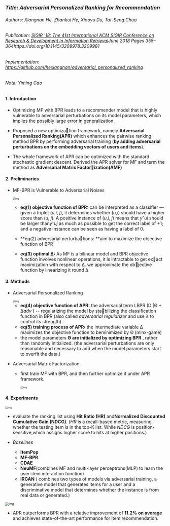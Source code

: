 ### *Title: Adversarial Personalized Ranking for Recommendation*

###### Authors: Xiangnan He, Zhankui He, Xiaoyu Du, Tat-Seng Chua

###### Publication: [SIGIR '18: The 41st International ACM SIGIR Conference on Research & Development in Information Retrieval](https://dl.acm.org/doi/proceedings/10.1145/3209978)June 2018 Pages 355–364https://doi.org/10.1145/3209978.3209981

###### Implementation: https://github.com/hexiangnan/adversarial_personalized_ranking

###### Note: Yiming Cao



#### **1. Introduction**

- Optimizing MF with BPR leads to a recommender model that is highly vulnerable to adversarial perturbations on its model parameters, which implies the possibly large error in generalization.

- Proposed a new optimization framework, namely **Adversarial Personalized Ranking(APR)** which enhances the pairwise ranking method BPR by performing adversarial training (**by adding adversarial perturbations on the embedding vectors of users and items**).

- The whole framework of APR can be optimized with the standard stochastic gradient descent. Derived the APR solver for MF and term the method as **Adversarial Matrix Factorization(AMF)** 

  

#### 2. **Preliminaries**

- MF-BPR is Vulnerable to Adversarial Noises
  
  <img src="https://p9-tt-ipv6.byteimg.com/origin/pgc-image/1fa1b49fb52643258db8cf58ef37c64a" alt="img" style="zoom:50%;" />
  
  - **eq(1) objective function of BPR:** can be interpreted as a classifier — given a triplet (*u*,*i*, *j*), it determines whether (*u*,*i*) should have a higher score than (*u*, *j*).  A positive instance of (*u*,*i*, *j*) means that *y*ˆ*ui* should be larger than*y*ˆ*uj* as much as possible to get the correct label of +1; and a negative instance can be seen as having a label of 0.
  
  - **eq(2) adversarial perturbations: **aim to maximize the objective function of BPR
  
  - **eq(3) optimal Δ:** As MF is a bilinear model and BPR objective function involves nonlinear operations, it is intractable to get exact maximization with respect to Δ. we approximate the objective function by linearizing it round Δ. 
  
    

#### 3. Methods

- Adversarial Personalized Ranking

  <img src="https://p26-tt.byteimg.com/origin/pgc-image/307e67995f504c668514d6f60bb09c65" alt="img" style="zoom:50%;" />

  - **eq(4) objective function of APR:** the adversarial term LBPR (D |Θ + Δ*adv* ) -- regularizing the model by stabilizing the classification function in BPR (also called *adversarial regularizer* and use *λ* to control its strength).
  -  **eq(5) training process of APR:** the intermediate variable Δ maximizes the objective function to beminimized by Θ (minx-game)
  -  the model parameters **Θ are initialized by optimizing BPR** , rather than randomly initialized. (the adversarial perturbations are only reasonable and necessary to add when the model parameters start to overfit the data.) 

- Adversarial Matrix Factorization

  - first train MF with BPR, and then further optimize it under APR framework.

    <img src="https://p1-tt-ipv6.byteimg.com/origin/pgc-image/ac46bf24662d4aacafda4346eea78bd6" alt="img" style="zoom:50%;" />



#### 4. Experiments

<img src="https://p26-tt.byteimg.com/origin/pgc-image/90ddb1a6f00545b6b2fe1781ec0d5183" alt="img" style="zoom:50%;" />

- evaluate the ranking list using **Hit Ratio (HR)** and**Normalized Discounted Cumulative Gain (NDCG)**. (*HR* is a recall-based metric, measuring whether the testing item is in the top-K list. While *NDCG* is position-sensitive,which assigns higher score to hits at higher positions.)

- *Baselines*
  - **ItemPop**
  - **MF-BPR**
  - **CDAE**
  - **NeuMF**(combines MF and multi-layer perceptrons(MLP) to learn the user-item interaction function)
  - **IRGAN** ( combines two types of models via adversarial training, a generative model that generates items for a user and a discriminative model that determines whether the instance is from real data or generated.)

<img src="https://p1-tt-ipv6.byteimg.com/origin/pgc-image/4f880952aee347ab9c2305b08aae12d8" alt="img" style="zoom:67%;" />

- APR  outperforms BPR with a relative improvement of **11.2% on average** and achieves state-of-the-art performance for item recommendation.